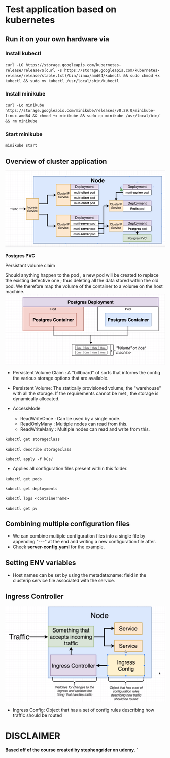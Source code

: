 # Test application based on kubernetes

## Run it on your own hardware via
### Install kubectl
`curl -LO https://storage.googleapis.com/kubernetes-release/release/$(curl -s https://storage.googleapis.com/kubernetes-release/release/stable.txt)/bin/linux/amd64/kubectl && sudo chmod +x kubectl && sudo mv kubectl /usr/local/sbin/kubectl`

### Install minikube
`curl -Lo minikube https://storage.googleapis.com/minikube/releases/v0.29.0/minikube-linux-amd64 && chmod +x minikube && sudo cp minikube /usr/local/bin/ && rm minikube`

### Start minikube
`minikube start`

## Overview of cluster application

![Workflow Diagram](https://github.com/MuzammilM/Docker-Kubernetes-Overview/blob/master/Kubernetes/k8s/Workflow.PNG)


**Postgres PVC**

Persistant volume claim

Should anything happen to the pod , a new pod will be created to replace the existing defective one ; thus deleting all the data stored within the old pod. We therefore map the volume of the container to a volume on the host machine.
![PVC diagram](https://github.com/MuzammilM/Docker-Kubernetes-Overview/blob/master/Kubernetes/k8s/PostgresPVC.PNG)

* Persistent Volume Claim : A "billboard" of sorts that informs the config the various storage options that are available.
* Persistent Volume: The statically provisioned volume; the "warehouse" with all the storage. If the requirements cannot be met , the storage is dynamically allocated.

* AccessMode
	* ReadWriteOnce : Can be used by a single node.
	* ReadOnlyMany : Multiple nodes can read from this.
	* ReadWriteMany : Multiple nodes can read and write from this.

`kubectl get storageclass`

`kubectl describe storageclass`

`kubectl apply -f k8s/`

* Applies all configuration files present within this folder.

`kubectl get pods`

`kubectl get deployments`

`kubectl logs <containername>`

`kubectl get pv`

## Combining multiple configuration files
* We can combine multiple configuration files into a single file by appending "---" at the end and writing a new configuration file after.
* Check **server-config.yaml** for the example.

## Setting ENV variables
* Host names can be set by using the metadata:name: field in the clusterip service file associated with the service.

## Ingress Controller

![PVC diagram](https://github.com/MuzammilM/Docker-Kubernetes-Overview/blob/master/Kubernetes/k8s/IngressNginx.PNG)

* Ingress Config: Object that has a set of config rules describing how traffic should be routed
# DISCLAIMER
**Based off of the course created by stephengrider on udemy.**
`